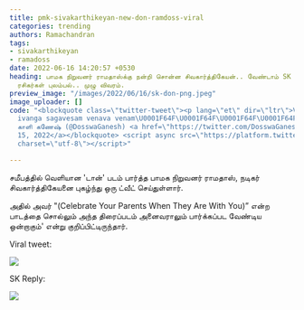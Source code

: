 ```yaml
---
title: pmk-sivakarthikeyan-new-don-ramdoss-viral
categories: trending
authors: Ramachandran
tags:
- sivakarthikeyan
- ramadoss
date: 2022-06-16 14:20:57 +0530
heading: பாமக நிறுவனர் ராமதாஸ்க்கு நன்றி சொன்ன சிவகார்த்திகேயன்.. வேண்டாம் SK என்று
  ரசிகர்கள் புலம்பல்.. முழு விவரம்.
preview_image: "/images/2022/06/16/sk-don-png.jpeg"
image_uploader: []
code: "<blockquote class=\"twitter-tweet\"><p lang=\"et\" dir=\"ltr\">Venam anna namaku
  ivanga sagavesam venava venam\U0001F64F\U0001F64F\U0001F64F\U0001F64F</p>&mdash;
  காளி கணேஷ் (@DosswaGanesh) <a href=\"https://twitter.com/DosswaGanesh/status/1537077349837000704?ref_src=twsrc%5Etfw\">June
  15, 2022</a></blockquote> <script async src=\"https://platform.twitter.com/widgets.js\"
  charset=\"utf-8\"></script>"

---
```

சமீபத்தில் வெளியான 'டான்' படம் பார்த்த பாமக நிறுவனர் ராமதாஸ், நடிகர் சிவகார்த்திகேயனை புகழ்ந்து ஒரு ட்வீட் செய்துள்ளார்.

அதில் அவர் "(Celebrate Your Parents When They Are With You)”  என்ற பாடத்தை சொல்லும் அந்த திரைப்படம் அனைவராலும் பார்க்கப்பட வேண்டிய ஒன்றாகும்' என்று குறிப்பிட்டிருந்தார்.

Viral tweet:

![](/images/2022/06/16/anbumani-png.jpeg)

SK Reply:

![](/images/2022/06/16/sivakarthikeyan-png.jpeg)
